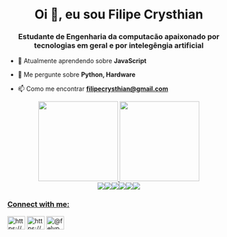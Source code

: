 <h1 align="center">Oi 👋, eu sou Filipe Crysthian</h1>
<h3 align="center">Estudante de Engenharia da computacão apaixonado por tecnologias em geral e por intelegêngia artificial</h3>

- 🌱 Atualmente aprendendo sobre **JavaScript**

- 💬 Me pergunte sobre **Python, Hardware**

- 📫 Como me encontrar **filipecrysthian@gmail.com**

 <div align="center">
  <a href="https://github.com/filipecrysthian">
  <img height="180em" src="https://github-readme-stats.vercel.app/api?username=filipecrysthian&show_icons=true&theme=react&include_all_commits=true&count_private=true"/>
  <img height="180em" src="https://github-readme-stats.vercel.app/api/top-langs/?username=filipecrysthian&layout=compact&langs_count=7&theme=react"/>
</div>



<div style="display:flex;justify-content:center;">
    <img src="https://img.shields.io/badge/python-3670A0?style=for-the-badge&logo=python&logoColor=ffdd54" alt"python">
    <img src="https://img.shields.io/badge/html5-%23E34F26.svg?style=for-the-badge&logo=html5&logoColor=white" alt"html"> 
    <img src="https://img.shields.io/badge/css3-%231572B6.svg?style=for-the-badge&logo=css3&logoColor=white" alt"css3"> 
    <img src="https://img.shields.io/badge/javascript-%23323330.svg?style=for-the-badge&logo=javascript&logoColor=%23F7DF1E" alt"javascript"> 
    <img src="https://img.shields.io/badge/react-%2320232a.svg?style=for-the-badge&logo=react&logoColor=%2361DAFB" alt"react">
    <img src="https://img.shields.io/badge/bootstrap-%23563D7C.svg?style=for-the-badge&logo=bootstrap&logoColor=white" alt"bootstrap"> 
</div>



<div>
<h3 align="left">Connect with me:</h3>
<p align="left">
<a href="https://linkedin.com/in/https://www.linkedin.com/in/filipecrysthian/" target="blank"><img align="center" src="https://raw.githubusercontent.com/rahuldkjain/github-profile-readme-generator/master/src/images/icons/Social/linked-in-alt.svg" alt="https://www.linkedin.com/in/filipecrysthian/" height="30" width="40" /></a>
<a href="https://fb.com/https://www.facebook.com/filipe.rebelo.798" target="blank"><img align="center" src="https://raw.githubusercontent.com/rahuldkjain/github-profile-readme-generator/master/src/images/icons/Social/facebook.svg" alt="https://www.facebook.com/filipe.rebelo.798" height="30" width="40" /></a>
<a href="https://instagram.com/@felypecost4" target="blank"><img align="center" src="https://raw.githubusercontent.com/rahuldkjain/github-profile-readme-generator/master/src/images/icons/Social/instagram.svg" alt="@felypecost4" height="30" width="40" /></a>
</p>
</div> 




